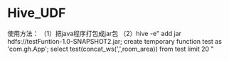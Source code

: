 # Hive_UDF
使用方法：
（1）把java程序打包成jar包
（2）hive -e"
add jar hdfs://testFuntion-1.0-SNAPSHOT2.jar;
create temporary function test as 'com.gh.App';
select test(concat_ws(',',room_area)) from test limit 20
"
